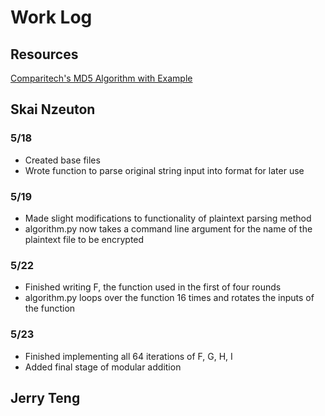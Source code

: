 # Work Log

## Resources
[Comparitech's MD5 Algorithm with Example](https://www.comparitech.com/blog/information-security/md5-algorithm-with-examples/)

## Skai Nzeuton

### 5/18

* Created base files
* Wrote function to parse original string input into format for later use

### 5/19

* Made slight modifications to functionality of plaintext parsing method
* algorithm.py now takes a command line argument for the name of the plaintext file to be encrypted

### 5/22

* Finished writing F, the function used in the first of four rounds
* algorithm.py loops over the function 16 times and rotates the inputs of the function

### 5/23

* Finished implementing all 64 iterations of F, G, H, I
* Added final stage of modular addition

## Jerry Teng
